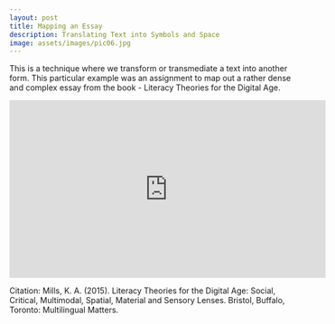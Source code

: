 ```yaml
---
layout: post
title: Mapping an Essay
description: Translating Text into Symbols and Space
image: assets/images/pic06.jpg
---
```


This is a technique where we transform or transmediate a text into another form. This particular example was an assignment to map out a rather dense and complex essay from the book - Literacy Theories for the Digital Age.

<iframe width="560" height="315" src="https://www.youtube.com/embed/r97LeQO6Yaw" frameborder="0" allow="accelerometer; autoplay; encrypted-media; gyroscope; picture-in-picture" allowfullscreen></iframe>

Citation:
Mills, K. A. (2015). Literacy Theories for the Digital Age:  Social, Critical, Multimodal, Spatial, Material and Sensory Lenses. Bristol, Buffalo, Toronto: Multilingual Matters.